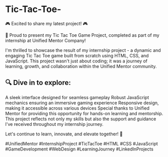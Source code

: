 # Tic-Tac-Toe-
🎮 Excited to share my latest project! 🎮

🌟 Proud to present my Tic Tac Toe Game Project, completed as part of my internship at Unified Mentor Company!

I'm thrilled to showcase the result of my internship project - a dynamic and engaging Tic Tac Toe game built from scratch using HTML, CSS, and JavaScript. This project wasn't just about coding; it was a journey of learning, growth, and collaboration within the Unified Mentor community.

## 🔍 Dive in to explore:

A sleek interface designed for seamless gameplay
Robust JavaScript mechanics ensuring an immersive gaming experience
Responsive design, making it accessible across various devices
Special thanks to Unified Mentor for providing this opportunity for hands-on learning and mentorship. This project reflects not only my skills but also the support and guidance I've received throughout my internship journey.

Let's continue to learn, innovate, and elevate together! 🚀

#UnifiedMentor #InternshipProject #TicTacToe #HTML #CSS #JavaScript #GameDevelopment #WebDesign #LearningJourney #LinkedInProjects

